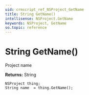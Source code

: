 ```yaml
---
uid: crmscript_ref_NSProject_GetName
title: String GetName()
intellisense: NSProject.GetName
keywords: NSProject, GetName
so.topic: reference
---
```


# String GetName()

Project name

**Returns:** String

```crmscript
NSProject thing;
String name  = thing.GetName();
```

